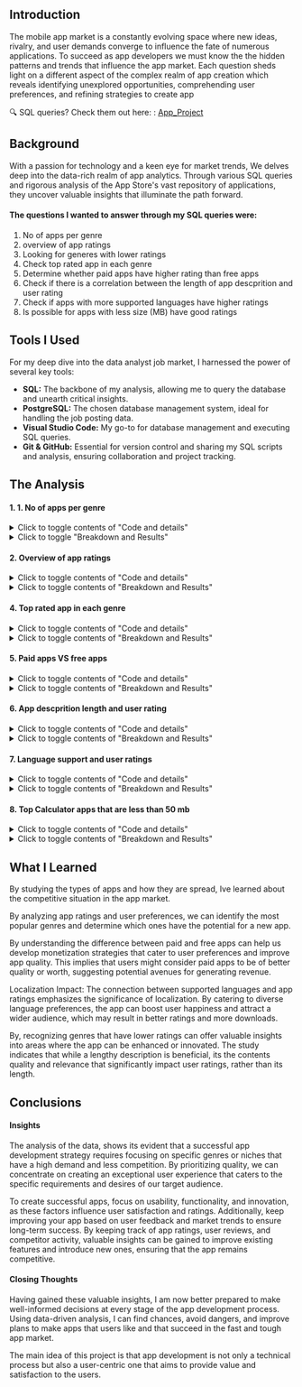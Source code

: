 ## Introduction
The mobile app market is a constantly evolving space where new ideas, rivalry, and user demands converge to influence the fate of numerous applications. To succeed as app developers we must know the the hidden patterns and trends that influence the app market. Each question sheds light on a different aspect of the complex realm of app creation which reveals identifying unexplored opportunities, comprehending user preferences, and refining strategies to create app

🔍 SQL queries? Check them out here: : [App_Project ](/App_Project/)
## Background
With a passion for technology and a keen eye for market trends, We delves deep into the data-rich realm of app analytics. Through various SQL queries and rigorous analysis of the App Store's vast repository of applications, they uncover valuable insights that illuminate the path forward.

#### The questions I wanted to answer through my SQL queries were:
1.  No of apps per genre
2. overview of app ratings
3. Looking for generes with lower ratings
4. Check top rated app in each genre
5. Determine whether paid apps have higher rating than free apps
6. Check if there is a correlation between the length of app descprition and user rating
7. Check if apps with more supported languages have higher ratings
8. Is possible for apps with less size (MB) have good ratings


## Tools I Used
For my deep dive into the data analyst job market, I harnessed the power of several key tools:

- **SQL:** The backbone of my analysis, allowing me to query the database and unearth critical insights.
- **PostgreSQL:** The chosen database management system, ideal for handling the job posting data.
- **Visual Studio Code:** My go-to for database management and executing SQL queries.
- **Git & GitHub:** Essential for version control and sharing my SQL scripts and analysis, ensuring collaboration and project tracking.

## The Analysis


#### 1. 1. No of apps per genre


<details>
<summary>Click to toggle contents of "Code and details"</summary>

``` sql
-- no of apps per genre
SELECT prime_genre, count(id) AS no_of_apps
FROM app_details
GROUP BY prime_genre
ORDER BY  no_of_apps DESC;
```
</details>

<details>
<summary>Click to toggle "Breakdown and Results" </summary>

| Prime Genre        | No. of Apps |
|--------------------|-------------|
| Games              | 3862        |
| Entertainment      | 535         |
| Education          | 453         |
| Photo & Video      | 349         |
| Utilities          | 248         |
| Health & Fitness   | 180         |
| Productivity       | 178         |
| Social Networking  | 167         |
| Lifestyle          | 144         |
| Music              | 138         |
| Shopping           | 122         |
| Sports             | 114         |
| Book               | 112         |
| Finance            | 104         |
| Travel             | 81          |
| News               | 75          |
| Weather            | 72          |
| Reference          | 64          |
| Food & Drink       | 63          |
| Business           | 57          |
| Navigation         | 46          |
| Medical            | 23          |
| Catalogs           | 10          |

#### Breakdown 
The large number of apps in genres like "Games" and "Entertainment" indicates intense competition within those categories. In less competitive genres like "Catalogs" and "Medical," developers can explore new ideas and meet the needs of specific groups of users. The popularity of different app genres is influenced by user preferences and interests. The popularity of genres such as "Games," "Entertainment," and "Education" suggests that users are interested in and using apps in these areas. Market trends can be observed by analyzing how the distribution of apps across genres changes over time, reflecting shifts in user preferences. By examining this data over time, developers can anticipate changes and adjust their plans accordingly.
This finding is very useful for app makers who want to start or improve their apps.             |
</details>

#### 2. Overview of app ratings

<details>
<summary> Click to toggle contents of "Code and details"</summary>
```sql
-- get the overview of app ratings

SELECT 
    max (user_rating) AS maximum_rating,
    min (user_rating) AS minimun_rating,
    avg (user_rating) AS average_rating
FROM app_details;

```
</details>

<details>
<summary>Click to toggle contents of "Breakdown and Results"</summary>

| Maximum Rating | Minimum Rating | Average Rating |
|----------------|----------------|----------------|
| 5              | 0              | 3.5269556759761012 |

#### Breakdown 
The data collected from the app store analysis is summarized in this result. This data can be interpreted in the following way:
The lowest rating among the analyzed apps is 0, suggesting that some apps have received very low user satisfaction. 

The highest rating among the analyzed apps is 5, indicating that some apps have achieved the highest possible user satisfaction. 

The average user rating for all the apps examined is around 3.53. This serves as a standard for gauging the general user satisfaction with the apps in the app store.


</details>

#### 3. Generes with lower ratings
<details>
<summary>Click to toggle contents of "Code and details"</summary>

```sql
-- generes with lower ratings
SELECT prime_genre, 
    round(avg(user_rating),1)
FROM app_details
GROUP BY prime_genre
ORDER BY round(avg(user_rating),1);
```
</details>

<details>
<summary>Click to toggle contents of "Breakdown and Results"</summary>

| Prime Genre        | Round |
|--------------------|-------|
| Catalogs           | 2.1   |
| Finance            | 2.4   |
| Book               | 2.5   |
| Navigation         | 2.7   |
| Lifestyle          | 2.8   |
| News               | 3.0   |
| Social Networking  | 3.0   |
| Sports             | 3.0   |
| Food & Drink       | 3.2   |
| Entertainment      | 3.2   |
| Utilities          | 3.3   |
| Education          | 3.4   |
| Travel             | 3.4   |
| Medical            | 3.4   |
| Shopping           | 3.5   |
| Reference          | 3.5   |
| Weather            | 3.6   |
| Health & Fitness   | 3.7   |
| Business           | 3.7   |
| Games              | 3.7   |
| Photo & Video      | 3.8   |
| Productivity       | 4.0   |
| Music              | 4.0   |

#### Breakdown 
with its approximate average user rating.

Average User Ratings: The rounded average ratings offer a general overview of user satisfaction across each genre. The sentence can be paraphrased as: The average ratings of apps in various genres reflect the general satisfaction and usefulness of users, as well as the potential for improvement or innovation. Users tend to rate apps in genres that are more productive or musical more positively, while apps in genres that are less rated may need more attention or development. , For instance, if a particular genre consistently receives high ratings, it suggests that it has a strong and enduring appeal among users, while a genre with fluctuating or lower ratings may indicate that user preferences are changing or that there are untapped opportunities for enhancing the apps performance.
</details>


#### 4. Top rated app in each genre

<details>
<summary>Click to toggle contents of "Code and details"</summary>



```sql
SELECT  
-- check top rated app in each genre

SELECT * 
FROM (
SELECT prime_genre, track_name, user_rating, rating_count_tot,
    RANK () OVER (PARTITION BY prime_genre ORDER BY user_rating DESC, rating_count_tot DESC) AS ranking
FROM app_details) AS ranked_table
WHERE ranking = 1
```
</details>

<details>
<summary>Click to toggle contents of "Breakdown and Results"</summary>

| Prime Genre        | Track Name                                                                                                        | User Rating | Rating Count Total |
|--------------------|-------------------------------------------------------------------------------------------------------------------|-------------|-------------------|
| Book               | Color Therapy Adult Coloring Book for Adults                                                                       | 5           | 84062             |
| Business           | TurboScan™ Pro - document & receipt scanner: scan multiple pages and photos to PDF                                  | 5           | 28388             |
| Catalogs           | CPlus for Craigslist app - mobile classifieds                                                                     | 5           | 13345             |
| Education          | Elevate - Brain Training and Games                                                                                 | 5           | 58092             |
| Entertainment      | Bruh-Button                                                                                                       | 5           | 17487             |
| Finance            | Credit Karma: Free Credit Scores, Reports & Alerts                                                                 | 5           | 101679            |
| Food & Drink       | Domino's Pizza USA                                                                                                | 5           | 258624            |
| Games              | Head Soccer                                                                                                       | 5           | 481564            |
| Health & Fitness   | Yoga Studio                                                                                                       | 5           | 28439             |
| Lifestyle          | ipsy - Makeup, subscription and beauty tips                                                                       | 5           | 17489             |
| Medical            | Blink Health                                                                                                      | 5           | 1198              |
| Music              | Tenuto                                                                                                            | 5           | 562               |
| Navigation         | parkOmator – for Apple Watch meter expiration timer, notifications & GPS navigator to car location               | 5           | 1                 |
| News               | The Guardian                                                                                                      | 5           | 8176              |
| Photo & Video      | Pic Collage - Picture Editor & Photo Collage Maker                                                                | 5           | 123433            |
| Productivity       | VPN Proxy Master - Unlimited WiFi security VPN                                                                    | 5           | 13674             |
| Reference          | Sky Guide: View Stars Night or Day                                                                                | 5           | 22100             |
| Shopping           | Zappos: shop shoes & clothes, fast free shipping                                                                  | 5           | 103655            |
| Social Networking  | We Heart It - Fashion, wallpapers, quotes, tattoos                                                                | 5           | 90414             |
| Sports             | J23 - Jordan Release Dates and History                                                                            | 5           | 3775              |
| Travel             | Urlaubspiraten                                                                                                    | 5           | 188               |
| Utilities          | Flashlight Ⓞ                                                                                                     | 5           | 130450            |
| Weather            | NOAA Hi-Def Radar Pro -  Storm Warnings, Hurricane Tracker & Weather Forecast                                     | 5           | 15809             |

#### Breakdown 
This finding offers valuable information about the most popular apps in each main category, along with their user ratings and the number of times they have been rated. This data can be interpreted in the following way:.
the prime genre of apps is represented by each row, and within each row, the track name is the name of the most highly rated app. The user rating is the level of satisfaction expressed by users, and the rating count total is the total number of ratings the top-rated app has received, reflecting its popularity and user engagement.
Based on this information, we can extract the following conclusions:  User Appreciation: The most highly rated apps in each category have achieved a user rating of 5, indicating that users greatly value and find pleasure in using these apps.Popularity: The total number of ratings for each app indicates that these top-rated apps are not only highly rated but also widely popular among users, as evidenced by the substantial number of ratings they have received.

</details>


#### 5. Paid apps VS free apps

<details>
<summary>Click to toggle contents of "Code and details"</summary>


```sql
-- Determine paid apps have higher rating than free apps
SELECT 
CASE
    when price > 0 THEN 'PAID'
    ELSE 'FREE'
    END AS app_type,
round (avg (user_rating),1) AS avg_rating
FROM app_details 
GROUP BY app_type;
```
</details>

<details>
<summary>Click to toggle contents of "Breakdown and Results"</summary>

| App Type | Average Rating |
|----------|----------------|
| PAID     | 3.7            |
| FREE     | 3.4            |

#### Breakdown 
This result provides insights into the average user ratings of paid and free apps in the app store. Here's what can be understood from this data:
App Type: The data is divided into two groups: apps that require payment and apps that are free.Average Rating: The average user rating for each group shows how happy users are with the apps they have downloaded and used. Based on this information, we can extract the following conclusions: 

 On average, users give paid apps a rating of 3.7, which is slightly more than the rating of 3.4 for free apps. 

The sentence can be paraphrased as: The fact that users give paid apps a higher average rating than free apps indicates that they think paid apps are worth more and have better quality, features, or user experiences. The variation in average ratings between paid and free apps reveals the significance of pricing policies and how they affect user expectations and actions. By analyzing this data, developers can make educated choices about how to charge for their apps and what kind of revenue models to use.
</details>

#### 6. App descprition length and user rating

<details>
<summary>Click to toggle contents of "Code and details"</summary>


```sql
/*check if there is a correlation between 
the lenght of app descprition and user rating */

SELECT round(avg(user_rating),1),
    CASE
    WHEN length(app_desc) < 500 THEN 'short'
    WHEN length(app_desc) BETWEEN 500 AND 1000 THEN 'medium'
    ELSE 'long'
    END AS length
FROM app_details
INNER JOIN app_description ON app_details.id = app_description.id
GROUP BY length
ORDER BY length;
```
</details>

<details>
<summary>Click to toggle contents of "Breakdown and Results"</summary>

| Round | Length  |
|-------|---------|
| 3.9   | long    |
| 3.2   | medium  |
| 2.5   | short   |


#### Breakdown 
The data is divided into three groups according to the length of app descriptions: short, medium, and long. 
The longer the description of an app, the higher the average rating it receives, with apps having 3.9-length descriptions getting the highest ratings, followed by those with 3.2-length descriptions, and those with 2.5-length descriptions getting the lowest ratings. The study indicates that, generally, users tend to have a more positive perception of apps with longer descriptions, as these descriptions offer more comprehensive information about the apps characteristics, capabilities, and advantages, enabling users to make better-informed choices and establish realistic expectations. Apps with longer descriptions tend to have higher user satisfaction and ratings, which suggests that users value engaging and informative app descriptions. To create a successful application, developers should strive to strike a balance between providing enough details and not overwhelming users with excessively long descriptions.
</details>

#### 7. Language support and user ratings

<details>
<summary>Click to toggle contents of "Code and details"</summary>


```sql
-- Check if apps with more supported languages have higher ratings

SELECT 
CASE 
    WHEN lang_num <=5  THEN '0-5'
    WHEN lang_num BETWEEN 5 AND 10 THEN '5-10'
    ELSE '>10'
    END AS supported_lang,
round (avg (user_rating),1) AS rating
FROM app_details
GROUP BY supported_lang
ORDER BY rating DESC;
```
</details>

<details>
<summary>Click to toggle contents of "Breakdown and Results"</summary>

| Supported Languages | Rating |
|----------------------|--------|
| >10                  | 4.1    |
| 5-10                 | 4.0    |
| 0-5                  | 3.3    |


#### Breakdown 
This result provides insights into the relationship between the number of supported languages for apps and their average user ratings. Here's what can be understood from this data:

The data is divided into three groups according to the number of languages they can handle: less than or equal to 5, between 6 and 10, and more than 10.The average rating for each group shows how happy users are with apps based on the number of languages they can use.
Based on this information, we can extract the following conclusions:.

The more languages an app supports, the better it is rated on average. 

Apps that can work in more than 10 languages tend to have the best ratings (4.1), followed by those that can work in 5-10 languages (4.0), and then those that can work in 0-5 languages (3.3). This may also help an app reach more people and be more useful for them. Apps that are tailored to the languages and cultures of their users in various regions tend to be more appealing and appreciated, resulting in higher user satisfaction and ratings.
</details>

#### 8. Top Calculator apps that are less than 50 mb

<details>
<summary>Click to toggle contents of "Code and details"</summary>


```sql
-- getting the data for calculator apps that are less than 50 mb and rating is > 4
SELECT
    track_name,
    size_bytes/ 1000000 AS size_mb,
    user_rating
FROM app_details
WHERE (track_name like '%Calculator%' or track_name like '%calculator%')
    AND (size_bytes/ 1000000 < 50)
    AND user_rating > 4
ORDER BY user_rating DESC;
```
</details>

<details>
<summary>Click to toggle contents of "Breakdown and Results"</summary>

| Track Name                                                | Size (MB) | User Rating |
|-----------------------------------------------------------|-----------|-------------|
| Evolution Calculator - CP & XP - for Pokemon GO!          | 19        | 5           |
| Digits, the calculator for humans                        | 4         | 4.5         |
| Calculator for iPad Free.                                | 48        | 4.5         |
| Secret Calculator Pro - Hide photos & videos             | 14        | 4.5         |
| PCalc - The Best Calculator                              | 49        | 4.5         |
| MyScript Calculator - Handwriting calculator             | 21        | 4.5         |
| Calculator HD - the missing calculator on your iPad      | 3         | 4.5         |
| Photomath - Camera Calculator                            | 34        | 4.5         |
| Calculator‰                                               | 16        | 4.5         |


#### Breakdown 
This result provides insights into various calculator apps available in the app store, including their names, sizes, and user ratings. Here's what can be understood from this data:
Calculator Apps: The list comprises a range of calculator applications with diverse functionalities, including basic calculators, scientific calculators, and specialized calculators for specific purposes like photography or gaming. User Satisfaction: The consistently high user ratings (ranging from 4.5 to 5) indicate that users generally find these calculator apps useful and satisfactory. The size of the calculator apps varies greatly, with some being as small as 3 MB and others as large as 49 MB. The size of an app can influence a users decision to install it, as bigger apps may consume more storage and potentially affect the devices speed.
</details>




## What I Learned
By studying the types of apps and how they are spread, Ive learned about the competitive situation in the app market. 

By analyzing app ratings and user preferences, we can identify the most popular genres and determine which ones have the potential for a new app. 

By understanding the difference between paid and free apps can help us develop monetization strategies that cater to user preferences and improve app quality. This implies that users might consider paid apps to be of better quality or worth, suggesting potential avenues for generating revenue.

 Localization Impact: The connection between supported languages and app ratings emphasizes the significance of localization. By catering to diverse language preferences, the app can boost user happiness and attract a wider audience, which may result in better ratings and more downloads.

 By, recognizing genres that have lower ratings can offer valuable insights into areas where the app can be enhanced or innovated. The study indicates that while a lengthy description is beneficial, its the contents quality and relevance that significantly impact user ratings, rather than its length.

## Conclusions

#### Insights
The analysis of the data, shows its evident that a successful app development strategy requires focusing on specific genres or niches that have a high demand and less competition. By prioritizing quality, we can concentrate on creating an exceptional user experience that caters to the specific requirements and desires of our target audience. 

To create successful apps, focus on usability, functionality, and innovation, as these factors influence user satisfaction and ratings. Additionally, keep improving your app based on user feedback and market trends to ensure long-term success. By keeping track of app ratings, user reviews, and competitor activity, valuable insights can be gained to improve existing features and introduce new ones, ensuring that the app remains competitive.

#### Closing Thoughts
Having gained these valuable insights, I am now better prepared to make well-informed decisions at every stage of the app development process. Using data-driven analysis, I can find chances, avoid dangers, and improve plans to make apps that users like and that succeed in the fast and tough app market. 

The main idea of this project is that app development is not only a technical process but also a user-centric one that aims to provide value and satisfaction to the users.



